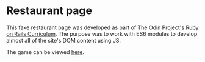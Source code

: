 # Restaurant page

This fake restaurant page was developed as part of The Odin Project's [Ruby on Rails Curriculum](http://www.theodinproject.com). The purpose was to work with ES6 modules to develop almost all of the site's DOM content using JS.

The game can be viewed [here](https://naomiflagg.github.io/restaurant-page/).
